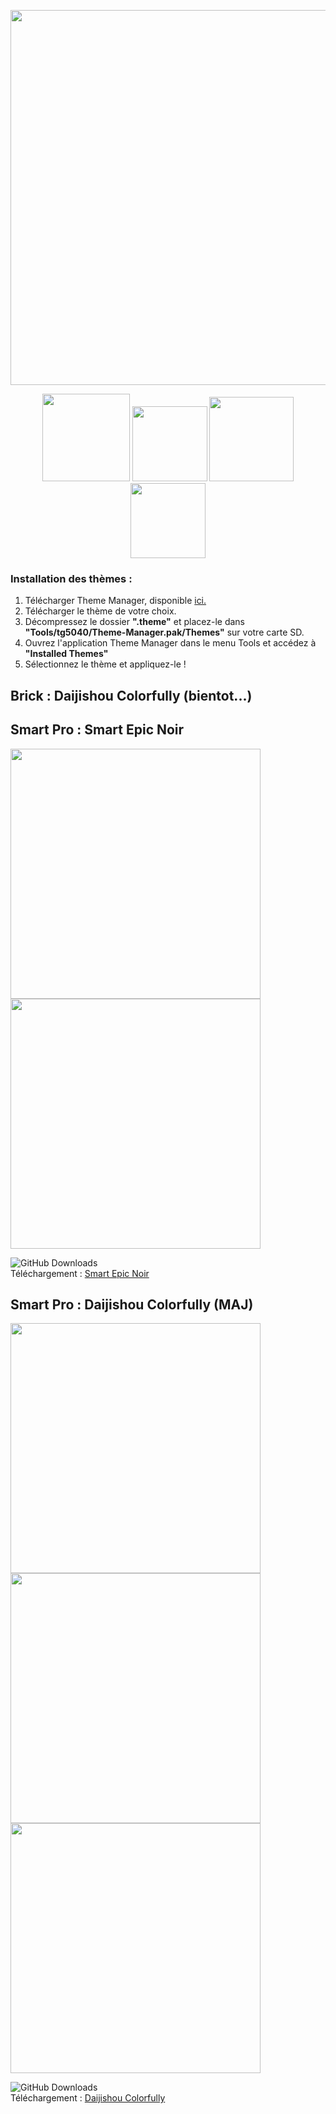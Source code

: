 <p align="center" >
  <img src="https://github.com/user-attachments/assets/8e2c5d03-796d-4a88-8e31-f21a08883f55" width="600">
</p>

<p align="center">
 <a href="https://www.paypal.com/paypalme/chronoss01">
        <img src="https://img.shields.io/badge/Donate-Paypal-blue.svg" width="140"></a>
 <a href="https://ko-fi.com/chronoss">
        <img src="https://img.shields.io/badge/Donate-Kofi-orange.svg" width="120"></a>
 <a href="https://github.com/chronoss09/Trimui-Smart-Pro-Themes/releases/latest">
        <img src="https://img.shields.io/github/downloads/chronoss09/Trimui-Smart-Pro-Themes/total.svg" width="135"></a>
 <a href="https://github.com/chronoss09/Trimui-Smart-Pro-Themes/stargazers">
        <img src="https://img.shields.io/github/stars/chronoss09/Trimui-Smart-Pro-Themes" width="120"></a>
</p>

### Installation des thèmes :

1. Télécharger Theme Manager, disponible [ici.](https://github.com/Leviathanium/NextUI-Theme-Manager) 
2. Télécharger le thème de votre choix.
3. Décompressez le dossier __".theme"__ et placez-le dans __"Tools/tg5040/Theme-Manager.pak/Themes"__ sur votre carte SD.
4. Ouvrez l'application Theme Manager dans le menu Tools et accédez à __"Installed Themes"__
5. Sélectionnez le thème et appliquez-le !

## Brick : Daijishou Colorfully (bientot...)

## Smart Pro : Smart Epic Noir
<img src="https://github.com/user-attachments/assets/57359437-5c72-4c8e-86d9-92c76c5a793c" width="400"> <img src="https://github.com/user-attachments/assets/e7d1187e-1a80-4e53-a596-ffa2d9d0e089" width="400">

![GitHub Downloads](https://img.shields.io/github/downloads/Chronoss09/Trimui-Smart-Pro-Themes/sepn/total?logo=github&label=GitHub%20Downloads)   
Téléchargement : [Smart Epic Noir](https://github.com/chronoss09/Trimui-Smart-Pro-Themes/releases/tag/sepn)

## Smart Pro : Daijishou Colorfully (MAJ)
<img src="https://github.com/user-attachments/assets/3044cfc0-44ee-4c1f-bc17-accf7b0f845b" width="400"> <img src="https://github.com/user-attachments/assets/07363dcb-80cf-4e10-a88e-4611d926f427" width="400"> <img src="https://github.com/user-attachments/assets/8411a2d3-28fd-4b63-a4fb-32d09c8682da" width="400">

![GitHub Downloads](https://img.shields.io/github/downloads/Chronoss09/Trimui-Smart-Pro-Themes/DaiColorfully/total?logo=github&label=GitHub%20Downloads)   
Téléchargement : [Daijishou Colorfully](https://github.com/chronoss09/Trimui-Smart-Pro-Themes/releases/tag/DaiColorfully)
